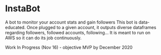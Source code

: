 # InstaBot
A bot to monitor your account stats and gain followers 
This bot is data-educated. Once plugged to a given account, it outputs diverse dataframes regarding followers, followed accounts, following...
It is meant to run on AWS so it can do its job continuously.

Work In Progress (Nov 16) - objective MVP by December 2020   
